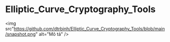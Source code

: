# Elliptic_Curve_Cryptography_Tools
<img src"https://github.com/dtrbinh/Elliptic_Curve_Cryptography_Tools/blob/main/snapshot.png" alt="Mô tả" />
